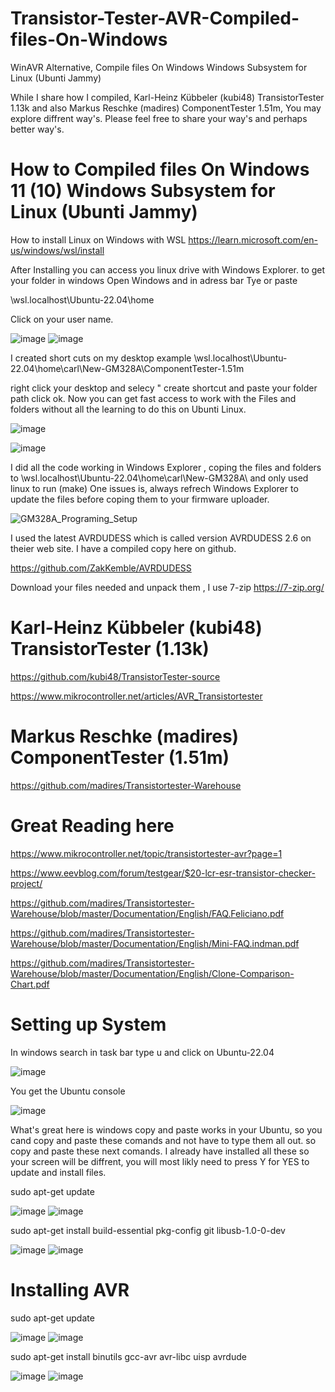 # Transistor-Tester-AVR-Compiled-files-On-Windows
WinAVR Alternative, Compile  files On Windows Windows Subsystem for Linux (Ubunti Jammy)

While I share how I compiled, Karl-Heinz Kübbeler (kubi48) TransistorTester 1.13k and also Markus Reschke (madires) ComponentTester 1.51m, You may explore diffrent way's. Please feel free to share your way's and perhaps better way's.


# How to Compiled files On Windows 11 (10) Windows Subsystem for Linux (Ubunti Jammy)

How to install Linux on Windows with WSL  https://learn.microsoft.com/en-us/windows/wsl/install

After Installing you can access you linux drive with Windows Explorer. 
to get your folder in windows   Open Windows and in adress bar Tye or paste 

\\wsl.localhost\Ubuntu-22.04\home

Click on your user name.

![image](https://github.com/carl1961/Transistor-Tester-AVR-Compiled-files-On-Windows/assets/3056821/5a1bf84c-d15b-402b-bbc3-c9f6c75c6f13)
![image](https://github.com/carl1961/Transistor-Tester-AVR-Compiled-files-On-Windows/assets/3056821/3b2a1827-d8cf-433f-851a-733fb2520d7f)

I created short cuts on my desktop
example   \\wsl.localhost\Ubuntu-22.04\home\carl\New-GM328A\ComponentTester-1.51m

right click your desktop and selecy " create shortcut  and paste your folder path click ok. Now you can get fast access to work with the Files and folders without all the learning to do this on Ubunti Linux. 

![image](https://github.com/carl1961/Transistor-Tester-AVR-Compiled-files-On-Windows/assets/3056821/1bb7b9e7-19a8-49ff-a55c-2c3ea5a75cdb)

![image](https://github.com/carl1961/Transistor-Tester-AVR-Compiled-files-On-Windows/assets/3056821/e0560164-a69c-4572-a61e-43576e131704)




I did all the code working in Windows Explorer , coping the files and folders to \\wsl.localhost\Ubuntu-22.04\home\carl\New-GM328A\ and only used linux to run (make) 
One issues is, always refrech Windows Explorer to update the files before coping them to your firmware uploader.

![GM328A_Programing_Setup](https://github.com/carl1961/New-GM328A/assets/3056821/3a151028-bf4d-4c7c-a00e-a6f73a3b285a)

I used the latest AVRDUDESS which is called version AVRDUDESS 2.6 on theier web site. I have a compiled copy here on github.

https://github.com/ZakKemble/AVRDUDESS    

Download your files needed and unpack them , I use 7-zip  https://7-zip.org/


# Karl-Heinz Kübbeler (kubi48) TransistorTester (1.13k)   

https://github.com/kubi48/TransistorTester-source

https://www.mikrocontroller.net/articles/AVR_Transistortester


# Markus Reschke (madires) ComponentTester (1.51m)

https://github.com/madires/Transistortester-Warehouse

# Great Reading here

https://www.mikrocontroller.net/topic/transistortester-avr?page=1

https://www.eevblog.com/forum/testgear/$20-lcr-esr-transistor-checker-project/

https://github.com/madires/Transistortester-Warehouse/blob/master/Documentation/English/FAQ.Feliciano.pdf

https://github.com/madires/Transistortester-Warehouse/blob/master/Documentation/English/Mini-FAQ.indman.pdf

https://github.com/madires/Transistortester-Warehouse/blob/master/Documentation/English/Clone-Comparison-Chart.pdf



# Setting up System
In windows search in task bar type u and click on Ubuntu-22.04

![image](https://github.com/carl1961/Transistor-Tester-AVR-Compiled-files-On-Windows/assets/3056821/87053217-ff29-4ee4-b4eb-002163035401)

You get the Ubuntu console 

![image](https://github.com/carl1961/Transistor-Tester-AVR-Compiled-files-On-Windows/assets/3056821/bf2a6ced-b046-462f-831c-f17921575cbc)

What's great here is windows copy and paste works in your Ubuntu, so you cand copy and paste these comands and not have to type them all out.
so copy and paste these next comands. I already have installed all these so your screen will be diffrent, you will most likly need to press Y for YES to update and install files.


sudo apt-get update

![image](https://github.com/carl1961/Transistor-Tester-AVR-Compiled-files-On-Windows/assets/3056821/8295bdc1-2002-4404-8dd3-ad4cf77e1996)
![image](https://github.com/carl1961/Transistor-Tester-AVR-Compiled-files-On-Windows/assets/3056821/da4e0c17-4b8c-4f47-8c2c-e0f2fbc035e0)

sudo apt-get install build-essential pkg-config git libusb-1.0-0-dev

![image](https://github.com/carl1961/Transistor-Tester-AVR-Compiled-files-On-Windows/assets/3056821/1b2729be-5d2f-4ebf-889d-7331316fa614)
![image](https://github.com/carl1961/Transistor-Tester-AVR-Compiled-files-On-Windows/assets/3056821/8a06a3b8-4730-4033-9496-0ebb6f96565c)

# Installing AVR

sudo apt-get update

![image](https://github.com/carl1961/Transistor-Tester-AVR-Compiled-files-On-Windows/assets/3056821/323f9bac-2d5c-4b11-8994-26da69f136e9)
![image](https://github.com/carl1961/Transistor-Tester-AVR-Compiled-files-On-Windows/assets/3056821/18c4e6a1-5e66-422a-a5fd-b3973760c9b3)


sudo apt-get install binutils gcc-avr avr-libc uisp avrdude

![image](https://github.com/carl1961/Transistor-Tester-AVR-Compiled-files-On-Windows/assets/3056821/22a2df0c-e2d2-426c-8bba-35b276cf2c46)
![image](https://github.com/carl1961/Transistor-Tester-AVR-Compiled-files-On-Windows/assets/3056821/620a637e-081d-4598-9bce-e2651e84b5bd)


